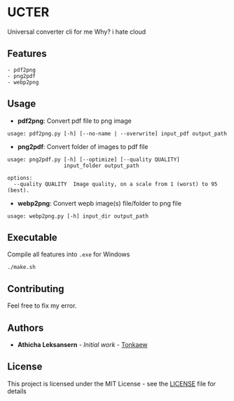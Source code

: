 # UCTER

Universal converter cli for me Why? i hate cloud

## Features

```
- pdf2png
- png2pdf
- webp2png
```

## Usage

- **pdf2png**: Convert pdf file to png image

```
usage: pdf2png.py [-h] [--no-name | --overwrite] input_pdf output_path
```

- **png2pdf**: Convert folder of images to pdf file

```
usage: png2pdf.py [-h] [--optimize] [--quality QUALITY]
                  input_folder output_path

options:
  --quality QUALITY  Image quality, on a scale from 1 (worst) to 95 (best).
```

- **webp2png**: Convert wepb image(s) file/folder to png file

```
usage: webp2png.py [-h] input_dir output_path
```

## Executable

Compile all features into `.exe` for Windows

```
./make.sh
```

## Contributing

Feel free to fix my error.

## Authors

* **Athicha Leksansern** - *Initial work* - [Tonkaew](https://github.com/tonkaew131)

## License

This project is licensed under the MIT License - see the [LICENSE](LICENSE) file for details